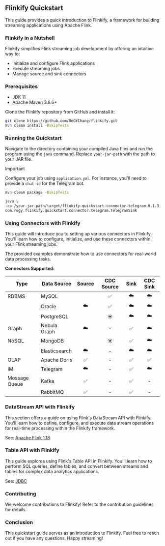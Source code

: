 ## Flinkify Quickstart

This guide provides a quick introduction to Flinkify, a framework for building streaming
applications using Apache
Flink.

### Flinkify in a Nutshell

Flinkify simplifies Flink streaming job development by offering an intuitive way to:

* Initialize and configure Flink applications
* Execute streaming jobs
* Manage source and sink connectors

### Prerequisites

* JDK 11
* Apache Maven 3.8.6+

Clone the Flinkify repository from GitHub and install it:

```bash
git clone https://github.com/ReGYChang/flinkify.git
mvn clean install -DskipTests
```

### Running the Quickstart

Navigate to the directory containing your compiled Java files and run the program using the `java`
command.
Replace `your-jar-path` with the path to your JAR file.

> [!IMPORTANT]
> Configure your job using `application.yml`. For instance, you'll need to provide a `chat-id` for
> the Telegram bot.

```bash
mvn clean package -DskipTests

java \
-cp /your-jar-path/target/flinkify-quickstart-connector-telegram-0.1.3-SNAPSHOT-jar-with-dependencies.jar \
com.regy.flinkify.quickstart.connector.telegram.TelegramSink
```

### Using Connectors with Flinkify

This guide will introduce you to setting up various connectors in Flinkify. You'll learn how to
configure, initialize,
and use these connectors within your Flink streaming jobs.

The provided examples demonstrate how to use connectors for real-world data processing tasks.

**Connectors Supported:**

| Type          | Data Source   | Source | CDC Source | Sink | CDC Sink |
|---------------|---------------|:------:|:----------:|:----:|:--------:|
| RDBMS         | MySQL         |   ️    |     ✅      |  ☁️  |    ☁️    |
|               | Oracle        |   ☁️   |     ✅      |  ☁️  |    ☁️    |
|               | PostgreSQL    |   ️    |     ☀️     |  ☁️  |    ☁️    |
| Graph         | Nebula Graph  |   ☁️   |     -      |  ✅   |    ☁️    |
| NoSQL         | MongoDB       |   ️    |     ☀️     |  ✅   |    ☁️    |
|               | Elasticsearch |   ☁️   |     -      |  ☁️  |    ☁️    |
| OLAP          | Apache Doris  |   ✅    |     -      |  ✅   |    ✅     |
| IM            | Telegram      |   ☁️   |     -      |  ✅   |    ☁️    |
| Message Queue | Kafka         |   ✅    |     -      |  ✅   |    -     |
|               | RabbitMQ      |   ✅    |     -      |  ✅   |    -     |

### DataStream API with Flinkify

This section offers a guide on using Flink's DataStream API with Flinkify. You'll learn how to
define, configure, and
execute data stream operations for real-time processing within the Flinkify framework.

See: [Apache Flink 1.18](https://nightlies.apache.org/flink/flink-docs-release-1.18/)

### Table API with Flinkify

This guide explores using Flink's Table API in Flinkify. You'll learn how to perform SQL queries,
define tables, and
convert between streams and tables for complex data analytics applications.

See: [JDBC](flinkify-quickstart-table)

### Contributing

We welcome contributions to Flinkify! Refer to the contribution guidelines for details.

### Conclusion

This quickstart guide serves as an introduction to Flinkify. Feel free to reach out if you have any
questions. Happy
streaming!